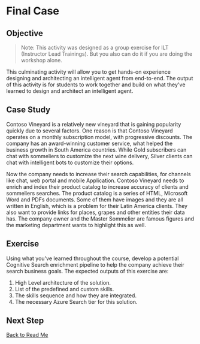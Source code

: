 # Final Case

## Objective

> Note: This activity was designed as a group exercise for ILT (Instructor Lead Trainings). But you also can do it if you are doing the workshop alone.

This culminating activity will allow you to get hands-on experience designing and architecting an intelligent agent from end-to-end.
The output of this activity is for students to work together and build on what they've learned to design and architect an intelligent agent.

## Case Study

Contoso Vineyard is a relatively new vineyard that is gaining popularity quickly due to several factors. One reason is that Contoso Vineyard operates on a monthly subscription model, with progressive discounts.
The company has an  award-winning customer service, what helped the business growth in South America countries. While Gold subscribers can chat with sommeliers to customize the next wine delivery, Silver clients can chat with intelligent bots to customize their options.

Now the company needs to increase their search capabilities, for channels like chat, web portal and mobile Application. Contoso Vineyard needs to enrich and index their product catalog to increase accuracy of clients and sommeliers searches. The product catalog is a series of HTML, Microsoft Word and PDFs documents. Some of them have images and they are all written in English, which is a problem for their Latin America clients.
They also want to provide links for places, grapes and other entities their data has. The company owner and the Master Sommelier are famous figures and the marketing department wants to highlight this as well.

## Exercise

Using what you've learned throughout the course, develop a potential Cognitive Search enrichment pipeline to help the company achieve their search business goals. The expected outputs of this exercise are:

1. High Level architecture of the solution.
1. List of the predefined and custom skills.
1. The skills sequence and how they are integrated.
1. The necessary Azure Search tier for this solution.

## Next Step

[Back to Read Me](../README.md)
